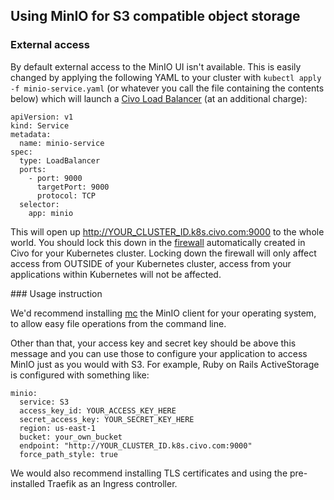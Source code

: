 ## Using MinIO for S3 compatible object storage

### External access

By default external access to the MinIO UI isn't available. This is easily changed by applying the following YAML to your cluster with `kubectl apply -f minio-service.yaml` (or whatever you call the file containing the contents below) which will launch a [Civo Load Balancer](https://www.civo.com/load-balancers) (at an additional charge):

```
apiVersion: v1
kind: Service
metadata:
  name: minio-service
spec:
  type: LoadBalancer
  ports:
    - port: 9000
      targetPort: 9000
      protocol: TCP
  selector:
    app: minio
```

This will open up http://YOUR_CLUSTER_ID.k8s.civo.com:9000 to the whole world. You should lock this down in the [firewall](https://dashboard.civo.com/firewalls) automatically created in Civo for your Kubernetes cluster. Locking down the firewall will only affect access from OUTSIDE of your Kubernetes cluster, access from your applications within Kubernetes will not be affected.

### Usage instruction

We'd recommend installing [mc](https://github.com/minio/mc) the MinIO client for your operating system, to allow easy file operations from the command line.

Other than that, your access key and secret key should be above this message and you can use those to configure your application to access MinIO just as you would with S3. For example, Ruby on Rails ActiveStorage is configured with something like:

```
minio:
  service: S3
  access_key_id: YOUR_ACCESS_KEY_HERE
  secret_access_key: YOUR_SECRET_KEY_HERE
  region: us-east-1
  bucket: your_own_bucket
  endpoint: "http://YOUR_CLUSTER_ID.k8s.civo.com:9000"
  force_path_style: true
```

We would also recommend installing TLS certificates and using the pre-installed Traefik as an Ingress controller.
